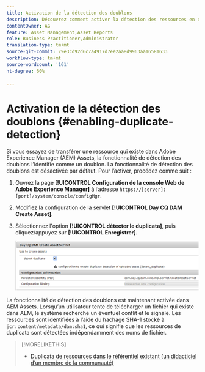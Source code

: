 ```yaml
---
title: Activation de la détection des doublons
description: Découvrez comment activer la détection des ressources en double dans AEM.
contentOwner: AG
feature: Asset Management,Asset Reports
role: Business Practitioner,Administrator
translation-type: tm+mt
source-git-commit: 29e3cd92d6c7a4917d7ee2aa8d9963aa16581633
workflow-type: tm+mt
source-wordcount: '161'
ht-degree: 60%

---
```



# Activation de la détection des doublons {#enabling-duplicate-detection}

Si vous essayez de transférer une ressource qui existe dans Adobe Experience Manager (AEM) Assets, la fonctionnalité de détection des doublons l’identifie comme un doublon. La fonctionnalité de détection des doublons est désactivée par défaut. Pour l’activer, procédez comme suit :

1. Ouvrez la page **[!UICONTROL Configuration de la console Web de Adobe Experience Manager]** à l’adresse `https://[server]:[port]/system/console/configMgr`.
1. Modifiez la configuration de la servlet **[!UICONTROL Day CQ DAM Create Asset]**.
1. Sélectionnez l&#39;option **[!UICONTROL détecter le duplicata]**, puis cliquez/appuyez sur **[!UICONTROL Enregistrer]**.

   ![Sélection de l’option de détection des doublons dans le servlet](assets/chlimage_1-377.png)

La fonctionnalité de détection des doublons est maintenant activée dans AEM Assets. Lorsqu’un utilisateur tente de télécharger un fichier qui existe dans AEM, le système recherche un éventuel conflit et le signale. Les ressources sont identifiées à l’aide du hachage SHA-1 stocké à `jcr:content/metadata/dam:sha1`, ce qui signifie que les ressources de duplicata sont détectées indépendamment des noms de fichier.

>[!MORELIKETHIS]
>
>* [Duplicata de ressources dans le référentiel existant (un didacticiel d’un membre de la communauté)](https://experience-aem.blogspot.com/2019/06/aem-65-find-duplicate-assets-binaries-in-existing-repository.html)

